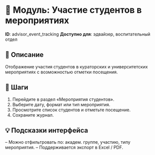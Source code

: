 # 📘 Модуль: Участие студентов в мероприятиях
**ID**: advisor_event_tracking
**Доступно для**: эдвайзер, воспитательный отдел

## 📝 Описание
Отображение участия студентов в кураторских и университетских мероприятиях с возможностью отметки посещения.

## 🩜 Шаги
1. Перейдите в раздел «Мероприятия студентов».
2. Выберите дату, формат или тип мероприятия.
3. Просмотрите список студентов и отметьте посещение.
4. Сохраните журнал.

## 💡 Подсказки интерфейса
– Можно отфильтровать по: академ. группе, участию, типу мероприятия.
– Поддерживается экспорт в Excel / PDF.
